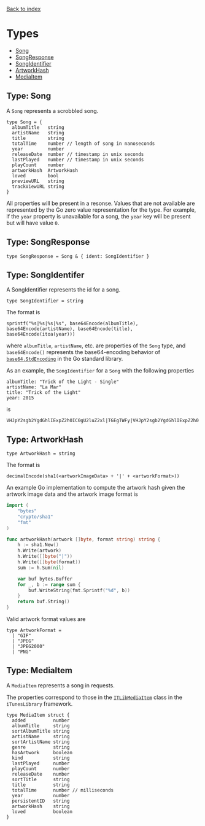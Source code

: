 [Back to index](/)

# Types

* [Song](./#type-song)
* [SongResponse](./#type-songresponse)
* [SongIdentifier](./#type-songidentifier)
* [ArtworkHash](./#type-artworkhash)
* [MediaItem](./#types-mediaitem)

## Type: Song

A `Song` represents a scrobbled song.

```
type Song = {
  albumTitle   string
  artistName   string
  title        string
  totalTime    number // length of song in nanoseconds
  year         number
  releaseDate  number // timestamp in unix seconds
  lastPlayed   number // timestamp in unix seconds
  playCount    number
  artworkHash  ArtworkHash
  loved        bool
  previewURL   string
  trackViewURL string
}
```

All properties will be present in a resonse. Values that are not available
are represented by the Go zero value representation for the type. For example,
if the `year` property is unavailable for a song, the `year` key will be present
but will have value `0`.

## Type: SongResponse

```
type SongResponse = Song & { ident: SongIdentifier }
```

## Type: SongIdentifer

A SongIdentifier represents the id for a song.

```
type SongIdentifier = string
```

The format is

```
sprintf("%s|%s|%s|%s", base64Encode(albumTitle), base64Encode(artistName), base64Encode(title), base64Encode(itoa(year)))
```

where `albumTitle`, `artistName`, etc. are properties of the `Song` type, and
`base64Encode()` represents the base64-encoding behavior of [`base64.StdEncoding`](https://golang.org/pkg/encoding/base64/#pkg-variables) in the Go standard library.

As an example, the `SongIdentifier` for a `Song` with the following properties
```
albumTitle: "Trick of the Light - Single"
artistName: "La Mar"
title: "Trick of the Light"
year: 2015
```
is
```
VHJpY2sgb2YgdGhlIExpZ2h0IC0gU2luZ2xl|TGEgTWFy|VHJpY2sgb2YgdGhlIExpZ2h0|MjAxNQ==
```

## Type: ArtworkHash

```
type ArtworkHash = string
```

The format is

```
decimalEncode(sha1(<artworkImageData> + '|' + <artworkFormat>))
```
An example Go implementation to compute the artwork hash given the artwork image
data and the artwork image format is

```go
import (
    "bytes"
    "crypto/sha1"
    "fmt"
)

func artworkHash(artwork []byte, format string) string {
    h := sha1.New()
    h.Write(artwork)
    h.Write([]byte("|"))
    h.Write([]byte(format))
    sum := h.Sum(nil)

    var buf bytes.Buffer
    for _, b := range sum {
        buf.WriteString(fmt.Sprintf("%d", b))
    }
    return buf.String()
}
```

Valid artwork format values are
```
type ArtworkFormat =
  | "GIF"
  | "JPEG"
  | "JPEG2000"
  | "PNG"
```

## Type: MediaItem

A `MediaItem` represents a song in requests.

The properties correspond to those in the [`ITLibMediaItem`](https://developer.apple.com/documentation/ituneslibrary/itlibmediaitem)
class in the `iTunesLibrary` framework.

```
type MediaItem struct {
  added          number
  albumTitle     string
  sortAlbumTitle string
  artistName     string
  sortArtistName string
  genre          string
  hasArtwork     boolean
  kind           string
  lastPlayed     number
  playCount      number
  releaseDate    number
  sortTitle      string
  title          string
  totalTime      number // milliseconds
  year           number
  persistentID   string
  artworkHash    string
  loved          boolean
}
```
